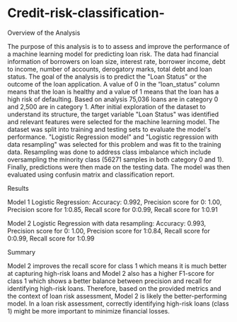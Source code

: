 # Credit-risk-classification-
Overview of the Analysis

The purpose of this analysis is to to assess and improve the performance of a machine learning model for predicting loan risk. The data had financial 
information of borrowers on loan size, interest rate, borrower income, debt to income, number of accounts, derogatory marks, total debt and loan status.
The goal of the analysis is to predict the "Loan Status" or the outcome of the loan application. A value of 0 in the “loan_status” column means that the 
loan is healthy and a value of 1 means that the loan has a high risk of defaulting. Based on analysis 75,036 loans are in category 0 and 2,500 are in 
category 1.
After initial exploration of the dataset to understand its structure, the target variable "Loan Status" was identified and relevant features were 
selected for the machine learning model. The dataset was split into training and testing sets to evaluate the model's performance. "Logistic Regression 
model"  and "Logistic regression with data resampling" was selected for this problem and was fit to the training data. Resampling was done to 
address class imbalance which include oversampling the minority class (56271 samples in both category 0 and 1). Finally, predictions were then made on 
the testing data. The model was then evaluated using confusin matrix and classification report. 


Results

Model 1 Logistic Regression:
Accuracy: 0.992, Precision score for 0: 1.00, Precision score for 1:0.85, Recall score for 0:0.99, Recall score for 1:0.91

Model 2 Logistic Regression with data resampling:
Accuracy: 0.993, Precision score for 0: 1.00, Precision score for 1:0.84, Recall score for 0:0.99, Recall score for 1:0.99

Summary

Model 2 improves the recall score for class 1 which means it is much better at capturing high-risk loans and Model 2 also has a higher F1-score 
for class 1 which shows a better balance between precision and recall for identifying high-risk loans. Therefore, based on the provided metrics 
and the context of loan risk assessment, Model 2 is likely the better-performing model. In a loan risk assessment, correctly identifying high-risk 
loans (class 1) might be more important to minimize financial losses.




